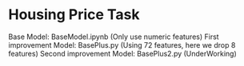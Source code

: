 # Housing Price Task
Base Model: BaseModel.ipynb (Only use numeric features)
First improvement Model: BasePlus.py (Using 72 features, here we drop 8 features)
Second improvement Model: BasePlus2.py (UnderWorking)